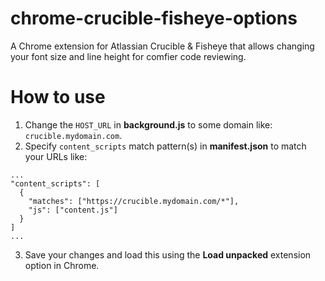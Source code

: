 # chrome-crucible-fisheye-options
A Chrome extension for Atlassian Crucible &amp; Fisheye that allows changing your font size and line height for comfier code reviewing.

# How to use

1. Change the `HOST_URL` in **background.js** to some domain like: `crucible.mydomain.com`.
2. Specify `content_scripts` match pattern(s) in **manifest.json** to match your URLs like:

```
...
"content_scripts": [
  {
    "matches": ["https://crucible.mydomain.com/*"],
    "js": ["content.js"]
  }
]
...
```

3. Save your changes and load this using the **Load unpacked** extension option in Chrome.
